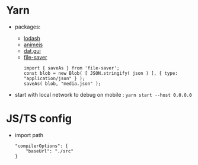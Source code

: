 # Yarn

- packages:

    - [lodash](https://lodash.com/)
    - [animejs](https://animejs.com/)
    - [dat.gui](https://github.com/dataarts/dat.gui)
    - [file-saver](https://github.com/eligrey/FileSaver.js)
        ```
        import { saveAs } from 'file-saver';
        const blob = new Blob( [ JSON.stringify( json ) ], { type: "application/json" } );
        saveAs( blob, "media.json" );
        ```

- start with local network to debug on mobile : `yarn start --host 0.0.0.0`

# JS/TS config

- import path 
    ```
    "compilerOptions": {
        "baseUrl": "./src"
    }
    ```